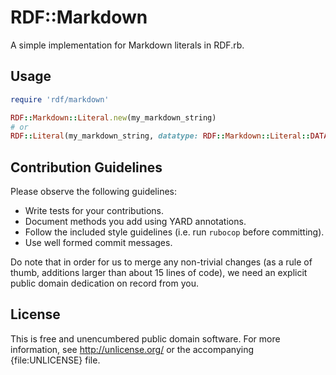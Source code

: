 RDF::Markdown
=========

A simple implementation for Markdown literals in RDF.rb.

Usage
-----

```ruby
require 'rdf/markdown'

RDF::Markdown::Literal.new(my_markdown_string)
# or
RDF::Literal(my_markdown_string, datatype: RDF::Markdown::Literal::DATATYPE)

```

Contribution Guidelines
-----------------------

Please observe the following guidelines:

  - Write tests for your contributions.
  - Document methods you add using YARD annotations.
  - Follow the included style guidelines (i.e. run `rubocop` before committing).
  - Use well formed commit messages.

Do note that in order for us to merge any non-trivial changes (as a rule of thumb, additions larger than about 15 lines of code), we need an explicit public domain dedication on record from you.

License
-------

This is free and unencumbered public domain software. For more information, see http://unlicense.org/ or the accompanying {file:UNLICENSE} file.
